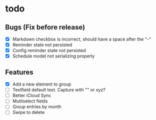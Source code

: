 # todo

## Bugs (Fix before release)
- [x] Markdown checkbox is incorrect, should have a space after the "-"
- [x] Reminder state not persisted
- [x] Config reminder state not persisted
- [x] Schedule model not serializing properly

## Features
- [x] Add a new element to group
- [ ] Textfield default text. Capture with "" or _xyz_?
- [ ] Better iCloud Sync
- [ ] Mutliselect fields
- [ ] Group entries by month
- [ ] Swipe to delete
